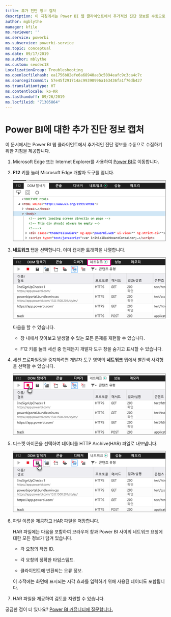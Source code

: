 ```yaml
---
title: 추가 진단 정보 캡처
description: 이 지침에서는 Power BI 웹 클라이언트에서 추가적인 진단 정보를 수동으로 수집하기 위한 두 가지 가능한 옵션을 제공합니다.
author: mgblythe
manager: kfile
ms.reviewer: ''
ms.service: powerbi
ms.subservice: powerbi-service
ms.topic: conceptual
ms.date: 09/17/2019
ms.author: mblythe
ms.custom: seodec18
LocalizationGroup: Troubleshooting
ms.openlocfilehash: ea1756b82efe6a68940ae3c5094eafc9c3ca4c7c
ms.sourcegitcommit: 57e45f291714ac99390996a163436fa1f76db427
ms.translationtype: HT
ms.contentlocale: ko-KR
ms.lasthandoff: 09/26/2019
ms.locfileid: "71305864"
---
```

# <a name="capture-additional-diagnostic-information-for-power-bi"></a>Power BI에 대한 추가 진단 정보 캡처

이 문서에서는 Power BI 웹 클라이언트에서 추가적인 진단 정보를 수동으로 수집하기 위한 지침을 제공합니다.

1. Microsoft Edge 또는 Internet Explorer를 사용하여 [Power BI](https://app.powerbi.com)로 이동합니다.

1. **F12** 키를 눌러 Microsoft Edge 개발자 도구를 엽니다.

   ![Microsoft Edge 개발자 도구 요소 탭의 스크린샷.](media/service-admin-capturing-additional-diagnostic-information-for-power-bi/edge-developer-tools.png)

1. **네트워크** 탭을 선택합니다. 이미 캡처한 트래픽을 나열합니다.

   ![Microsoft Edge 개발자 도구 네트워크 탭의 스크린샷.](media/service-admin-capturing-additional-diagnostic-information-for-power-bi/edge-network-tab.png)

    다음을 할 수 있습니다.

    * 창 내에서 찾아보고 발생할 수 있는 모든 문제를 재현할 수 있습니다.

    * F12 키를 눌러 세션 중 언제든지 개발자 도구 창을 숨기고 표시할 수 있습니다.

1. 세션 프로파일링을 중지하려면 개발자 도구 영역의 **네트워크** 탭에서 빨간색 사각형을 선택할 수 있습니다.

   ![중지 단추 설명선이 포함된 Microsoft Edge 개발자 도구 네트워크 탭의 스크린샷.](media/service-admin-capturing-additional-diagnostic-information-for-power-bi/edge-network-tab-stop.png)

1. 디스켓 아이콘을 선택하여 데이터를 HTTP Archive(HAR) 파일로 내보냅니다.

   ![디스켓 아이콘 설명선이 포함된 Microsoft Edge 개발자 도구 네트워크 탭의 스크린샷.](media/service-admin-capturing-additional-diagnostic-information-for-power-bi/edge-network-tab-save.png)

1. 파일 이름을 제공하고 HAR 파일을 저장합니다.

    HAR 파일에는 다음을 포함하여 브라우저 창과 Power BI 사이의 네트워크 요청에 대한 모든 정보가 담겨 있습니다.

    * 각 요청의 작업 ID.

    * 각 요청의 정확한 타임스탬프.

    * 클라이언트에 반환되는 오류 정보.

    이 추적에는 화면에 표시되는 시각 효과를 입력하기 위해 사용된 데이터도 포함됩니다.

1. HAR 파일을 제공하여 검토를 지원할 수 있습니다.

궁금한 점이 더 있나요? [Power BI 커뮤니티에 질문합니다.](http://community.powerbi.com/)
